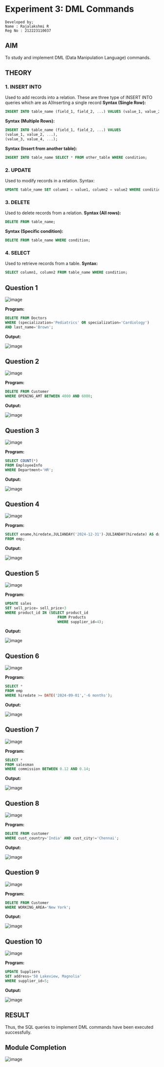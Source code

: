 # Experiment 3: DML Commands
```
Developed by;
Name : Rajalakshmi R
Reg No : 212223110037
```

## AIM
To study and implement DML (Data Manipulation Language) commands.

## THEORY

### 1. INSERT INTO
Used to add records into a relation.
These are three type of INSERT INTO queries which are as
A)Inserting a single record
**Syntax (Single Row):**
```sql
INSERT INTO table_name (field_1, field_2, ...) VALUES (value_1, value_2, ...);
```
**Syntax (Multiple Rows):**
```sql
INSERT INTO table_name (field_1, field_2, ...) VALUES
(value_1, value_2, ...),
(value_3, value_4, ...);
```
**Syntax (Insert from another table):**
```sql
INSERT INTO table_name SELECT * FROM other_table WHERE condition;
```
### 2. UPDATE
Used to modify records in a relation.
Syntax:
```sql
UPDATE table_name SET column1 = value1, column2 = value2 WHERE condition;
```
### 3. DELETE
Used to delete records from a relation.
**Syntax (All rows):**
```sql
DELETE FROM table_name;
```
**Syntax (Specific condition):**
```sql
DELETE FROM table_name WHERE condition;
```
### 4. SELECT
Used to retrieve records from a table.
**Syntax:**
```sql
SELECT column1, column2 FROM table_name WHERE condition;
```
**Question 1**
--
![image](https://github.com/user-attachments/assets/c4e1528c-df57-4948-b92b-393999033dbe)

**Program:**
```sql
DELETE FROM Doctors
WHERE (specialization='Pediatrics' OR specialization='Cardiology')
AND last_name='Brown';
```

**Output:**

![image](https://github.com/user-attachments/assets/c138c53c-eddb-4ed1-8bf9-87dd949919d6)


**Question 2**
---
![image](https://github.com/user-attachments/assets/fdcfc8b9-1e00-46e7-ade0-a5a78cd0fb4e)

**Program:**
```sql
DELETE FROM Customer
WHERE OPENING_AMT BETWEEN 4000 AND 6000;
```

**Output:**

![image](https://github.com/user-attachments/assets/a97d92f6-6b0a-40a7-9e03-02d0e507df5c)


**Question 3**
---
![image](https://github.com/user-attachments/assets/ec4f3118-9615-4fda-87e5-50a27a712cb1)

**Program:**
```sql
SELECT COUNT(*)
FROM EmployeeInfo
WHERE Department='HR';
```

**Output:**

![image](https://github.com/user-attachments/assets/bd47906f-8db3-4f5c-8e60-defe536b1c1a)

**Question 4**
---
![image](https://github.com/user-attachments/assets/2b159c26-9e2d-4ee2-afe9-9b462ef35d4e)

**Program:**
```sql
SELECT ename,hiredate,JULIANDAY('2024-12-31')-JULIANDAY(hiredate) AS days_worked
FROM emp;
```

**Output:**

![image](https://github.com/user-attachments/assets/48a283b5-61e5-4846-b03e-9eba01baf494)


**Question 5**
---
![image](https://github.com/user-attachments/assets/2d1bd1d4-4f86-494d-b750-aa3a65c8a778)

**Program:**
```sql
UPDATE sales
SET sell_price= sell_price+3
WHERE product_id IN (SELECT product_id
                        FROM Products
                        WHERE supplier_id=4);
```

**Output:**

![image](https://github.com/user-attachments/assets/043200f3-b64a-4929-8820-b17beff5c02f)


**Question 6**
---
![image](https://github.com/user-attachments/assets/859f5f60-73be-4bae-9b8b-68d511c8f0d8)

**Program:**
```sql
SELECT *
FROM emp
WHERE hiredate >= DATE('2024-09-01','-6 months');
```

**Output:**

![image](https://github.com/user-attachments/assets/91133ef7-b6a3-4579-9e96-4394b3ed3f5e)


**Question 7**
---
![image](https://github.com/user-attachments/assets/d28c8320-380f-4caa-8365-51f0ad4f802e)

**Program:**
```sql
SELECT *
FROM salesman
WHERE commission BETWEEN 0.12 AND 0.14;
```

**Output:**

![image](https://github.com/user-attachments/assets/2806ae32-e7e5-4ef6-b189-38aaac0939fa)


**Question 8**
---
![image](https://github.com/user-attachments/assets/fc2bf715-a56f-4e11-869e-26b82b2cae5b)

**Program:**
```sql
DELETE FROM customer
WHERE cust_country='India' AND cust_city!='Chennai';
```

**Output:**

![image](https://github.com/user-attachments/assets/54786eb0-8242-4671-9fdc-283b3a674fa8)


**Question 9**
---
![image](https://github.com/user-attachments/assets/2fe4b958-a9cd-4df3-abdc-7e1f005d1ec3)

**Program:**
```sql
DELETE FROM Customer
WHERE WORKING_AREA='New York';
```

**Output:**

![image](https://github.com/user-attachments/assets/723c3a6c-d418-4a72-ba27-683bb20bb4dc)


**Question 10**
---
![image](https://github.com/user-attachments/assets/9c73c386-b78e-44da-a9f7-4679aa3d052b)

**Program:**
```sql
UPDATE Suppliers
SET address='58 Lakeview, Magnolia'
WHERE supplier_id=5;
```

**Output:**

![image](https://github.com/user-attachments/assets/4c7d2cb5-8f25-4b71-937b-3622dd93660c)


## RESULT
Thus, the SQL queries to implement DML commands have been executed successfully.

## Module Completion
![image](https://github.com/user-attachments/assets/019e1995-68ba-4afd-90e9-a8bbff812abb)

